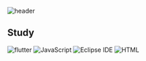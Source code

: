 ![header](https://capsule-render.vercel.app/api?text=junyoung&fontSize=40)

## Study

<img alt="flutter" src ="https://img.shields.io/badge/flutter-02569B.svg?&style=for-the-badge&logo=flutter&logoColor=BLUE"/>  <img alt="JavaScript" src ="https://img.shields.io/badge/JavaScript-F7DF1E.svg?&style=for-the-badge&logo=JavaScript&logoColor=yellow"/>  <img alt="Eclipse IDE" src ="https://img.shields.io/badge/Eclipse IDE-2C2255.svg?&style=for-the-badge&logo=Eclipse IDE&logoColor=BLUE"/>  <img alt="HTML" src ="https://img.shields.io/badge/HTMl-E34F26.svg?&style=for-the-badge&logo=HTMl&logoColor=white"/>

##
